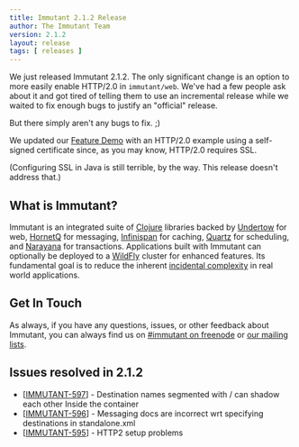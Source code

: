 ```yaml
---
title: Immutant 2.1.2 Release
author: The Immutant Team
version: 2.1.2
layout: release
tags: [ releases ]
---
```


We just released Immutant 2.1.2. The only significant change is an
option to more easily enable HTTP/2.0 in `immutant/web`. We've had a
few people ask about it and got tired of telling them to use an
incremental release while we waited to fix enough bugs to justify an
"official" release.

But there simply aren't any bugs to fix. ;)

We updated our [Feature Demo] with an HTTP/2.0 example using a
self-signed certificate since, as you may know, HTTP/2.0 requires SSL.

(Configuring SSL in Java is still terrible, by the way. This release
doesn't address that.)

## What is Immutant?

Immutant is an integrated suite of [Clojure](http://clojure.org)
libraries backed by [Undertow] for web, [HornetQ] for messaging,
[Infinispan] for caching, [Quartz] for scheduling, and [Narayana] for
transactions. Applications built with Immutant can optionally be
deployed to a [WildFly] cluster for enhanced features. Its fundamental
goal is to reduce the inherent
[incidental complexity](http://en.wikipedia.org/wiki/Accidental_complexity)
in real world applications.

## Get In Touch

As always, if you have any questions, issues, or other feedback about
Immutant, you can always find us on
[#immutant on freenode](/community/) or
[our mailing lists](/community/mailing_lists).

## Issues resolved in 2.1.2

<ul>
<li>[<a href='https://issues.jboss.org/browse/IMMUTANT-597'>IMMUTANT-597</a>] - Destination names segmented with / can shadow each other Inside the container</li>
<li>[<a href='https://issues.jboss.org/browse/IMMUTANT-596'>IMMUTANT-596</a>] - Messaging docs are incorrect wrt specifying destinations in standalone.xml</li>
<li>[<a href='https://issues.jboss.org/browse/IMMUTANT-595'>IMMUTANT-595</a>] - HTTP2 setup problems</li>
</ul>

[WildFly]: http://wildfly.org/
[Infinispan]: http://infinispan.org
[HornetQ]: http://hornetq.org
[Undertow]: http://undertow.io
[Quartz]: http://quartz-scheduler.org/
[Narayana]: http://www.jboss.org/narayana
[Feature Demo]: https://github.com/immutant/feature-demo
